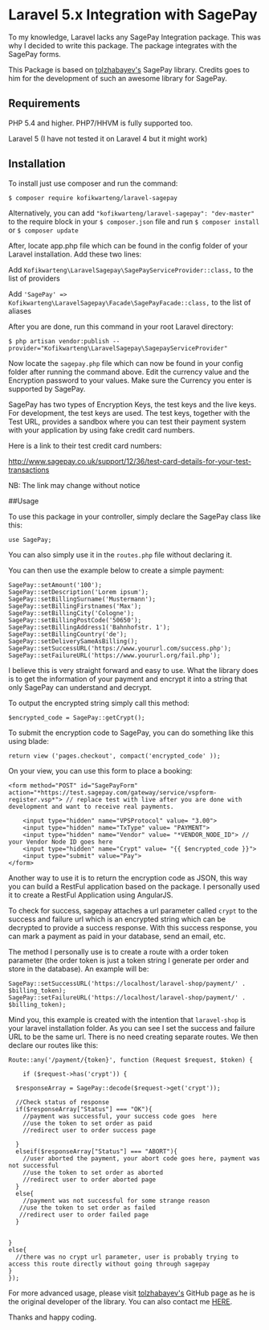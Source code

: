 # Laravel 5.x Integration with SagePay

To my knowledge, Laravel lacks any SagePay Integration package. This was why I decided to write this package. The package integrates with the SagePay forms.

This Package is based on <a href="https://github.com/tolzhabayev/sagepayForm-php" target="_blank">tolzhabayev's</a> SagePay library. Credits goes to him for the development of such an awesome library for SagePay.

## Requirements

PHP 5.4 and higher. PHP7/HHVM is fully supported too.

Laravel 5 (I have not tested it on Laravel 4 but it might work)

## Installation

To install just use composer and run the command:

```$ composer require kofikwarteng/laravel-sagepay```

Alternatively, you can add ````"kofikwarteng/laravel-sagepay": "dev-master"```` to the require block in your ```$ composer.json``` file and run ```$ composer install``` or ```$ composer update```

After, locate app.php file which can be found in the config folder of your Laravel installation. Add these two lines:

Add ```Kofikwarteng\LaravelSagepay\SagePayServiceProvider::class,``` to the list of providers

Add ```'SagePay' => Kofikwarteng\LaravelSagepay\Facade\SagePayFacade::class,``` to the list of aliases

After you are done, run this command in your root Laravel directory:

```$ php artisan vendor:publish --provider="Kofikwarteng\LaravelSagepay\SagepayServiceProvider"```

Now locate the ```sagepay.php``` file which can now be found in your config folder after running the command above. Edit the currency value and the Encryption password to your values. Make sure the Currency you enter is supported by SagePay.

SagePay has two types of Encryption Keys, the test keys and the live keys. For development, the test keys are used. The test keys, together with the Test URL, provides a sandbox where you can test their payment system with your application by using fake credit card numbers.

Here is a link to their test credit card numbers: 

http://www.sagepay.co.uk/support/12/36/test-card-details-for-your-test-transactions

NB: The link may change without notice

##Usage

To use this package in your controller, simply declare the SagePay class like this:

````use SagePay;````

You can also simply use it in the ````routes.php```` file without declaring it.

You can then use the example below to create a simple payment:
```
SagePay::setAmount('100');
SagePay::setDescription('Lorem ipsum');
SagePay::setBillingSurname('Mustermann');
SagePay::setBillingFirstnames('Max');
SagePay::setBillingCity('Cologne');
SagePay::setBillingPostCode('50650');
SagePay::setBillingAddress1('Bahnhofstr. 1');
SagePay::setBillingCountry('de');
SagePay::setDeliverySameAsBilling();
SagePay::setSuccessURL('https://www.yoururl.com/success.php');
SagePay::setFailureURL('https://www.yoururl.org/fail.php');
```
I believe this is very straight forward and easy to use. What the library does is to get the information of your payment and encrypt it into a string that only SagePay can understand and decrypt.

To output the encrypted string simply call this method:

```$encrypted_code = SagePay::getCrypt();```

To submit the encryption code to SagePay, you can do something like this using blade:

``return view ('pages.checkout', compact('encrypted_code' ));``

On your view, you can use this form to place a booking:
```
<form method="POST" id="SagePayForm" action="*https://test.sagepay.com/gateway/service/vspform-register.vsp*"> // replace test with live after you are done with development and want to receive real payments.

    <input type="hidden" name="VPSProtocol" value= "3.00">
    <input type="hidden" name="TxType" value= "PAYMENT">
    <input type="hidden" name="Vendor" value= "*VENDOR_NODE_ID"> // your Vendor Node ID goes here
    <input type="hidden" name="Crypt" value= "{{ $encrypted_code }}">
    <input type="submit" value="Pay">
</form>
```

Another way to use it is to return the encryption code as JSON, this way you can build a RestFul application based on the package. I personally used it to create a RestFul Application using AngularJS.

To check for success, sagepay attaches a url parameter called ```crypt``` to the success and failure url which is an encrypted string which can be decrypted to provide a success response. With this success response, you can mark a payment as paid in your database, send an email, etc. 

The method I personally use is to create a route with a order token parameter (the order token is just a token string I generate per order and store in the database). An example will be:

````
SagePay::setSuccessURL('https://localhost/laravel-shop/payment/' . $billing_token);
SagePay::setFailureURL('https://localhost/laravel-shop/payment/' . $billing_token);
````

Mind you, this example is created with the intention that ````laravel-shop```` is your laravel installation folder. As you can see I set the success and failure URL to be the same url. There is no need creating separate routes. We then declare our routes like this:

````
Route::any('/payment/{token}', function (Request $request, $token) {
    
    if ($request->has('crypt')) {

  $responseArray = SagePay::decode($request->get('crypt'));

  //Check status of response
  if($responseArray["Status"] === "OK"){
    //payment was successful, your success code goes  here
    //use the token to set order as paid
    //redirect user to order success page
    
  }
  elseif($responseArray["Status"] === "ABORT"){
    //user aborted the payment, your abort code goes here, payment was not successful
    //use the token to set order as aborted
    //redirect user to order aborted page
  }
  else{
    //payment was not successful for some strange reason
   //use the token to set order as failed
   //redirect user to order failed page
  }


}
else{
  //there was no crypt url parameter, user is probably trying to access this route directly without going through sagepay
}
});
````





For more advanced usage, please visit <a href="https://github.com/tolzhabayev/sagepayForm-php" target="_blank">tolzhabayev's</a> GitHub page as he is the original developer of the library. You can also contact me <a href="mailto:kofi@kofikwarteng.com">HERE</a>.

Thanks and happy coding.






